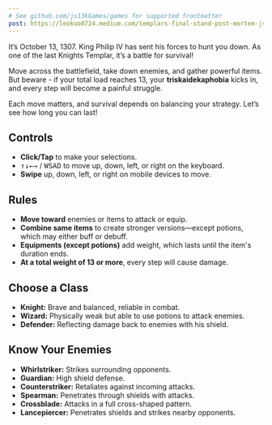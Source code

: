 ```yaml
---
# See github.com/js13kGames/games for supported frontmatter
post: https://leokuo0724.medium.com/templars-final-stand-post-mortem-js13k-2024-73c2cc895c67
---
```

It’s October 13, 1307. King Philip IV has sent his forces to hunt you down. As one of the last Knights Templar, it’s a battle for survival!

Move across the battlefield, take down enemies, and gather powerful items. But beware - if your total load reaches 13, your **triskaidekaphobia** kicks in, and every step will become a painful struggle.

Each move matters, and survival depends on balancing your strategy. Let’s see how long you can last!

## Controls

- **Click/Tap** to make your selections.
- <kbd>↑</kbd><kbd>↓</kbd><kbd>←</kbd><kbd>→</kbd> / <kbd>W</kbd><kbd>S</kbd><kbd>A</kbd><kbd>D</kbd> to move up, down, left, or right on the keyboard.
- **Swipe** up, down, left, or right on mobile devices to move.

## Rules

- **Move toward** enemies or items to attack or equip.
- **Combine same items** to create stronger versions—except potions, which may either buff or debuff.
- **Equipments (except potions)** add weight, which lasts until the item's duration ends.
- **At a total weight of 13 or more**, every step will cause damage.

## Choose a Class

- **Knight:** Brave and balanced, reliable in combat.
- **Wizard:** Physically weak but able to use potions to attack enemies.
- **Defender:** Reflecting damage back to enemies with his shield.

## Know Your Enemies

- **Whirlstriker:** Strikes surrounding opponents.
- **Guardian:** High shield defense.
- **Counterstriker:** Retaliates against incoming attacks.
- **Spearman:** Penetrates through shields with attacks.
- **Crossblade:** Attacks in a full cross-shaped pattern.
- **Lancepiercer:** Penetrates shields and strikes nearby opponents.